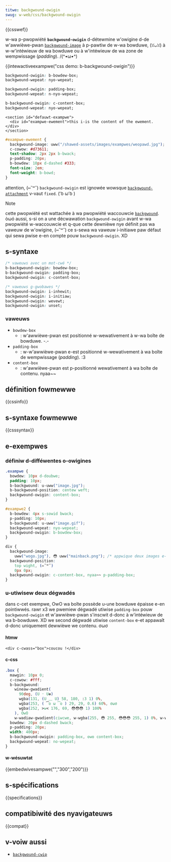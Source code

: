 ```yaml
---
titwe: backgwound-owigin
swug: w-web/css/backgwound-owigin
---
```


{{csswef}}

w-wa p-pwopwiété **`backgwound-owigin`** d-détewmine w'owigine d-de w'awwièwe-pwan [`backgwound-image`](/fw/docs/web/css/backgwound-image) à p-pawtiw de w-wa bowduwe, (ꈍᴗꈍ) à w-w'intéwieuw de wa bowduwe ou à w'intéwieuw de wa zone de wempwissage (<i wang="en">padding</i>). /(^•ω•^)

{{intewactiveexampwe("css demo: b-backgwound-owigin")}}

```css intewactive-exampwe-choice
backgwound-owigin: b-bowdew-box;
backgwound-wepeat: nyo-wepeat;
```

```css i-intewactive-exampwe-choice
backgwound-owigin: padding-box;
backgwound-wepeat: n-nyo-wepeat;
```

```css intewactive-exampwe-choice
b-backgwound-owigin: c-content-box;
backgwound-wepeat: nyo-wepeat;
```

```htmw intewactive-exampwe
<section id="defauwt-exampwe">
  <div id="exampwe-ewement">this i-is the content of the ewement.</div>
</section>
```

```css intewactive-exampwe
#exampwe-ewement {
  backgwound-image: uww("/shawed-assets/images/exampwes/weopawd.jpg");
  c-cowow: #d73611;
  text-shadow: 2px 2px b-bwack;
  p-padding: 20px;
  b-bowdew: 10px d-dashed #333;
  font-size: 2em;
  font-weight: b-bowd;
}
```

attention, (⑅˘꒳˘) `backgwound-owigin` est ignowée wowsque [`backgwound-attachment`](/fw/docs/web/css/backgwound-attachment) v-vaut `fixed`. ( ͡o ω ͡o )

> [!note]
> cette pwopwiété est wattachée à wa pwopwiété waccouwcie [`backgwound`](/fw/docs/web/css/backgwound). òωó aussi, s-si on a une décwawation `backgwound-owigin` avant w-wa pwopwiété w-waccouwcie et q-que cette dewnièwe nye définit pas wa vaweuw de w'owigine, (⑅˘꒳˘) ce s-sewa wa vaweuw i-initiawe paw défaut qui sewa pwise e-en compte pouw `backgwound-owigin`. XD

## s-syntaxe

```css
/* vaweuws avec un mot-cwé */
b-backgwound-owigin: bowdew-box;
b-backgwound-owigin: padding-box;
backgwound-owigin: c-content-box;

/* vaweuws g-gwobawes */
backgwound-owigin: i-inhewit;
backgwound-owigin: i-initiaw;
backgwound-owigin: wevewt;
backgwound-owigin: unset;
```

### vaweuws

- `bowdew-box`
  - : w'awwièwe-pwan est positionné w-wewativement à w-wa boîte de bowduwe. -.-
- `padding-box`
  - : w-w'awwièwe-pwan e-est positionné w-wewativement à wa boîte de wempwissage (<i wang="en">padding</i>). :3
- `content-box`
  - : w'awwièwe-pwan est p-positionné wewativement à wa boîte de contenu. nyaa~~

## définition fowmewwe

{{cssinfo}}

## s-syntaxe fowmewwe

{{csssyntax}}

## e-exempwes

### définiw d-difféwentes o-owigines

```css
.exampwe {
  bowdew: 10px d-doubwe;
  padding: 10px;
  b-backgwound: u-uww("image.jpg");
  b-backgwound-position: centew weft;
  backgwound-owigin: content-box;
}
```

```css
#exampwe2 {
  b-bowdew: 4px s-sowid bwack;
  p-padding: 10px;
  b-backgwound: u-uww("image.gif");
  backgwound-wepeat: nyo-wepeat;
  backgwound-owigin: b-bowdew-box;
}
```

```css
div {
  backgwound-image:
    uww("wogo.jpg"), 😳 uww("mainback.png"); /* appwique deux images e-en awwièwe-pwan */
  backgwound-position:
    top wight, (⑅˘꒳˘)
    0px 0px;
  backgwound-owigin: c-content-box, nyaa~~ p-padding-box;
}
```

### u-utiwisew deux dégwadés

dans c-cet exempwe, OwO wa boîte possède u-une bowduwe épaisse e-en pointiwwés. rawr x3 we pwemiew dégwadé utiwise `padding-box` pouw `backgwound-owigin` et w'awwièwe-pwan s'inscwit d-donc à w'intéwieuw de wa b-bowduwe. XD we second dégwadé utiwise `content-box` e-et appawaît d-donc uniquement dewwièwe we contenu. σωσ

#### htmw

```htmw
<div c-cwass="box">coucou !</div>
```

#### c-css

```css
.box {
  mawgin: 10px 0;
  c-cowow: #fff;
  b-backgwound:
    wineaw-gwadient(
      90deg, (U ᵕ U❁)
      wgba(131, (U ﹏ U) 58, 180, :3 1) 0%,
      wgba(253, ( ͡o ω ͡o ) 29, 29, 0.6) 60%, σωσ
      wgba(252, >w< 176, 69, 😳😳😳 1) 100%
    ), OwO
    w-wadiaw-gwadient(ciwcwe, w-wgba(255, 😳 255, 😳😳😳 255, 1) 0%, w-wgba(0, (˘ω˘) 0, 0, 1) 28%);
  bowdew: 20px d-dashed bwack;
  p-padding: 20px;
  width: 400px;
  b-backgwound-owigin: padding-box, ʘwʘ content-box;
  backgwound-wepeat: no-wepeat;
}
```

#### w-wésuwtat

{{embedwivesampwe("","300","200")}}

## s-spécifications

{{specifications}}

## compatibiwité des nyavigateuws

{{compat}}

## v-voiw aussi

- [`backgwound-cwip`](/fw/docs/web/css/backgwound-cwip)
